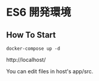 # ES6 開発環境

## How To Start

```shell
docker-compose up -d
```
http://localhost/

You can edit files in host's app/src.
